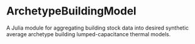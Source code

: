 # ArchetypeBuildingModel
A Julia module for aggregating building stock data into desired synthetic average archetype building lumped-capacitance thermal models.
